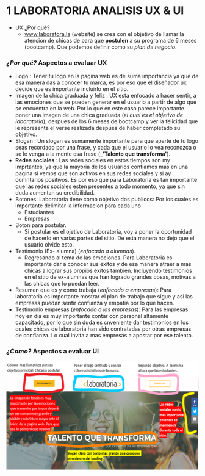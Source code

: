 # **1 LABORATORIA ANALISIS UX & UI**
* UX ¿Por qué?
	- www.laboratora.la (website) se crea con el objetivo de llamar la atencion de chicas de para que **postulen** a su programa de 6 meses (bootcamp). Que podemos definir como su _plan de negocio_.

### _¿Por qué?_ Aspectos a evaluar **UX** 
* Logo : Tener tu logo en la pagina web es de suma importancia ya que de esa manera das a conocer tu marca, es por eso que el diseñador ux decide que es importante incluirlo en el sitio. 
* Imagen de la chica graduada y feliz : UX esta enfocado a hacer sentir, a las emociones que se pueden generar en el usuario a partir de algo que se encuentra en la web. Por lo que en este caso parece importante poner una imagen de una chica graduada (_el cual es el objetivo de laboratoria_), despues de los 6 meses de bootcamp y ver la felicidad que le representa el verse realizada despues de haber completado su objetivo.
* Slogan : Un slogan es sumamente importante para que aparte de tu logo seas recordado por una frase, y cada que el usuario lo vea reconozca o se le venga a la mente esa frase (_**'Talento que transforma'**).
* **Redes sociales** : Las redes sociales en estos tiempos son my imprtantes, ya que la mayoria de los usuarios confiamos mas en una pagina si vemos que son activos en sus redes sociales y si ay comntarios positivos. Es por eso que para Laboratoria es tan importante que las redes sociales esten presentes a todo momento, ya que sin duda aumentan su credibilidad. 
* Botones: Laboratoria tiene como objetivo dos publicos:
	Por los cuales es importante delimitar la informacion para cada uno
	- Estudiantes
	- Empresas
* Boton para postular.
	- Si postular es el ojetivo de Laboratoria, voy a poner la oportunidad de hacerlo en varias partes del sitio. De esta manera no dejo que el usuario olvide esto. 
* Testimonio (Ex- alumna) (_enfocado a alumnas_).
	- Regresando al tema de las emociones. Para Laboratoria es importante dar a conocer sus exitos y de esa manera atraer a mas chicas a lograr sus propios exitos tambien. Incluyendo testimonios en el sitio de ex-alumnas que han logrado grandes cosas, motivas a las chicas que lo puedan leer.
* Resumen que es y como trabaja (_enfocado a empresas_): Para laboratoria es importante mostrar el plan de trabajo que sigue y asi las empresas puedan sentir confianza y empatia por lo que hacen.
* Testimonio empresas (_enfocado a las empresas_): Para las empresas hoy en dia es muy importante contar con personal altamente capacitado, por lo que sin duda es cnveniente dar testimonios en los cuales chicas de laboratoria han sido contratadas por otras empresas de confianza. Lo cual invita a mas empresas a apostar por ese talento.

### _¿Como?_ Aspectos a evaluar **UI**

![UI Análisis Parte 1](./ui1.png)